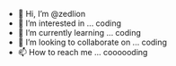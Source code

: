 - 👋 Hi, I’m @zedlion
- 👀 I’m interested in ... coding
- 🌱 I’m currently learning ... coding
- 💞️ I’m looking to collaborate on ... coding
- 📫 How to reach me ... coooooding

<!---
zedlion/zedlion is a ✨ special ✨ repository because its `README.md` (this file) appears on your GitHub profile.
You can click the Preview link to take a look at your changes.
--->
